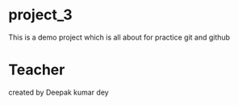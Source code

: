 # project_3
This is a demo project which is all about for practice git and github
# Teacher
created by Deepak kumar dey
